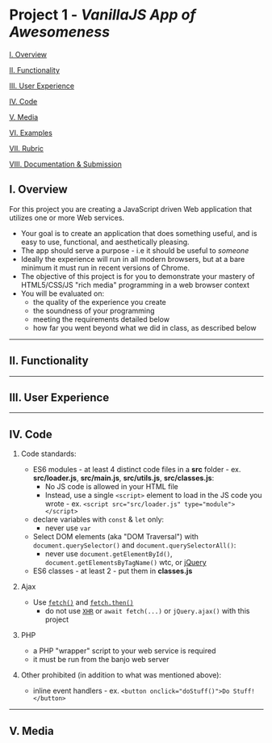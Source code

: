 # Project 1 - *VanillaJS App of Awesomeness*

[I. Overview](#overview)

[II. Functionality](#functionality)

[III. User Experience](#user-experience)

[IV. Code](#code)

[V. Media](#media)

[VI. Examples](#examples)

[VII. Rubric](#rubric)

[VIII. Documentation & Submission](#submission)

<a id="overview"/>

## I. Overview

For this project you are creating a JavaScript driven Web application that utilizes one or more Web services.

- Your goal is to create an application that does something useful, and is easy to use, functional, and aesthetically pleasing.
- The app should serve a purpose - i.e it should be useful to *someone*
- Ideally the experience will run in all modern browsers, but at a bare minimum it must run in recent versions of Chrome.
- The objective of this project is for you to demonstrate your mastery of HTML5/CSS/JS "rich media" programming in a web browser context
- You will be evaluated on:
    - the quality of the experience you create
    - the soundness of your programming
    - meeting the requirements detailed below
    - how far you went beyond what we did in class, as described below

<hr>

<a id="functionality"/>

## II. Functionality


<hr>

<a id="user-experience"/>

## III. User Experience

<hr>

<a id="code"/>

## IV. Code

1) Code standards:
    - ES6 modules - at least 4 distinct code files in a **src** folder - ex. **src/loader.js**, **src/main.js**, **src/utils.js**, **src/classes.js**:
      - No JS code is allowed in your HTML file
      - Instead, use a single `<script>` element to load in the JS code you wrote - ex. `<script src="src/loader.js" type="module"></script>`
    - declare variables with `const` & `let` only:
      - never use `var`
    - Select DOM elements (aka "DOM Traversal") with `document.querySelector()` and `document.querySelectorAll()`:
      - never use `document.getElementById()`, `document.getElementsByTagName()` wtc, or [jQuery](https://jquery.com)
    - ES6 classes - at least 2 - put them in **classes.js**
 
2) Ajax
    - Use [`fetch()`](https://developer.mozilla.org/en-US/docs/Web/API/Fetch_API) and [`fetch.then()`](https://developer.mozilla.org/en-US/docs/Web/API/Fetch_API/Using_Fetch)
      - do not use [`XHR`](https://developer.mozilla.org/en-US/docs/Web/API/XMLHttpRequest) or `await fetch(...)` or `jQuery.ajax()` with this project

3) PHP
    - a PHP "wrapper" script to your web service is required
    - it must be run from the banjo web server

4) Other prohibited (in addition to what was mentioned above):
    - inline event handlers - ex. `<button onclick="doStuff()">Do Stuff!</button>`
    


<hr>

<a id="media"/>

## V. Media


